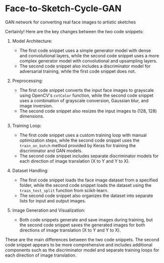 # Face-to-Sketch-Cycle-GAN
GAN network for converting real face images to artistic sketches


Certainly! Here are the key changes between the two code snippets:

1. Model Architecture:
   - The first code snippet uses a simple generator model with dense and convolutional layers, while the second code snippet uses a more complex generator model with convolutional and upsampling layers.
   - The second code snippet also includes a discriminator model for adversarial training, while the first code snippet does not.

2. Preprocessing:
   - The first code snippet converts the input face images to grayscale using OpenCV's `cvtColor` function, while the second code snippet uses a combination of grayscale conversion, Gaussian blur, and image inversion.
   - The second code snippet also resizes the input images to (128, 128) dimensions.

3. Training Loop:
   - The first code snippet uses a custom training loop with manual optimization steps, while the second code snippet uses the `train_on_batch` method provided by Keras for training the discriminator and GAN models.
   - The second code snippet includes separate discriminator models for each direction of image translation (X to Y and Y to X).

4. Dataset Handling:
   - The first code snippet loads the face image dataset from a specified folder, while the second code snippet loads the dataset using the `train_test_split` function from scikit-learn.
   - The second code snippet also organizes the dataset into separate lists for input and output images.

5. Image Generation and Visualization:
   - Both code snippets generate and save images during training, but the second code snippet saves the generated images for both directions of image translation (X to Y and Y to X).

These are the main differences between the two code snippets. The second code snippet appears to be more comprehensive and includes additional components such as the discriminator model and separate training loops for each direction of image translation.

